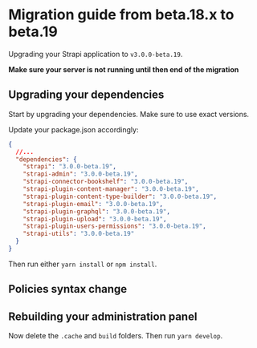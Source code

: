 # Migration guide from beta.18.x to beta.19

Upgrading your Strapi application to `v3.0.0-beta.19`.

**Make sure your server is not running until then end of the migration**

## Upgrading your dependencies

Start by upgrading your dependencies. Make sure to use exact versions.

Update your package.json accordingly:

```json
{
  //...
  "dependencies": {
    "strapi": "3.0.0-beta.19",
    "strapi-admin": "3.0.0-beta.19",
    "strapi-connector-bookshelf": "3.0.0-beta.19",
    "strapi-plugin-content-manager": "3.0.0-beta.19",
    "strapi-plugin-content-type-builder": "3.0.0-beta.19",
    "strapi-plugin-email": "3.0.0-beta.19",
    "strapi-plugin-graphql": "3.0.0-beta.19",
    "strapi-plugin-upload": "3.0.0-beta.19",
    "strapi-plugin-users-permissions": "3.0.0-beta.19",
    "strapi-utils": "3.0.0-beta.19"
  }
}
```

Then run either `yarn install` or `npm install`.

## Policies syntax change

## Rebuilding your administration panel

Now delete the `.cache` and `build` folders. Then run `yarn develop`.
